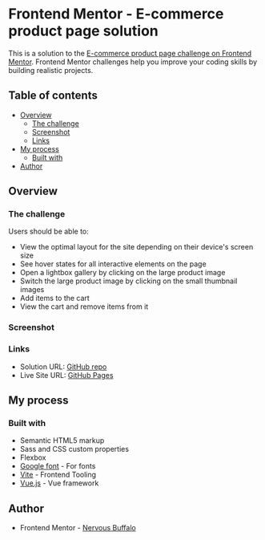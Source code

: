 # Frontend Mentor - E-commerce product page solution

This is a solution to the [E-commerce product page challenge on Frontend Mentor](https://www.frontendmentor.io/challenges/ecommerce-product-page-UPsZ9MJp6). Frontend Mentor challenges help you improve your coding skills by building realistic projects.

## Table of contents

- [Overview](#overview)
  - [The challenge](#the-challenge)
  - [Screenshot](#screenshot)
  - [Links](#links)
- [My process](#my-process)
  - [Built with](#built-with)
- [Author](#author)

## Overview

### The challenge

Users should be able to:

- View the optimal layout for the site depending on their device's screen size
- See hover states for all interactive elements on the page
- Open a lightbox gallery by clicking on the large product image
- Switch the large product image by clicking on the small thumbnail images
- Add items to the cart
- View the cart and remove items from it

### Screenshot
<!-- 
[<img src="./Screenshot_desktop.png" height="450px"/>](./Screenshot_desktop.png)

[<img src="./Screenshot_hover.png" height="450px"/>](./Screenshot_hover.png)

[<img src="./Screenshot_thankyou.png" height="450px"/>](./Screenshot_thankyou.png)

[<img src="./Screenshot_mobile.png" height="450px"/>](./Screenshot_mobile.png) -->

### Links

- Solution URL: [GitHub repo](https://github.com/mathieuc22/ecommerce-product-page-main)
- Live Site URL: [GitHub Pages](https://mathieuc22.github.io/ecommerce-product-page-main/)

## My process

### Built with

- Semantic HTML5 markup
- Sass and CSS custom properties
- Flexbox
- [Google font](https://fonts.googleapis.com) - For fonts
- [Vite](https://vitejs.dev/) - Frontend Tooling
- [Vue.js](https://vuejs.org/) - Vue framework

## Author

- Frontend Mentor - [Nervous Buffalo](https://www.frontendmentor.io/profile/mathieuc22)